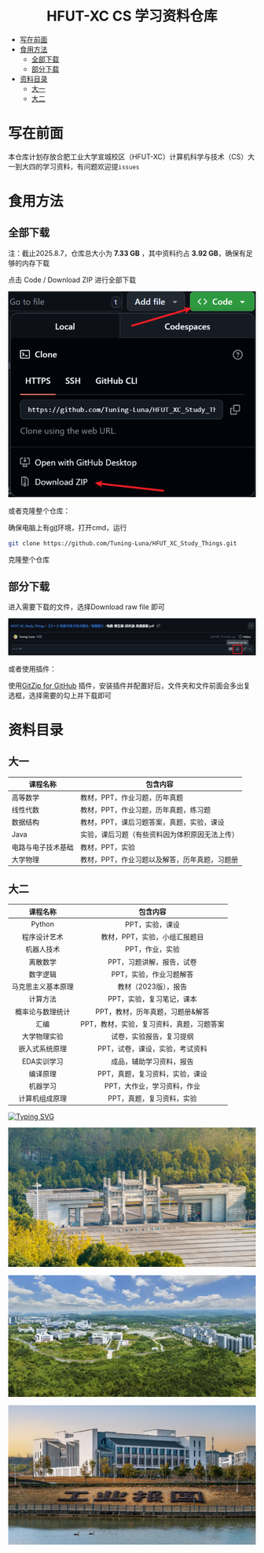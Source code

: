 <h1 align="center" id="home">HFUT-XC CS 学习资料仓库</h1>

- [写在前面](#写在前面)
- [食用方法](#食用方法)
  - [全部下载](#全部下载)
  - [部分下载](#部分下载)
- [资料目录](#资料目录)
  - [大一](#大一)
  - [大二](#大二)

# 写在前面

本仓库计划存放合肥工业大学宣城校区（HFUT-XC）计算机科学与技术（CS）大一到大四的学习资料，有问题欢迎提`issues`

# 食用方法

## 全部下载

注：截止2025.8.7，仓库总大小为 **7.33 GB** ，其中资料约占 **3.92 GB**，确保有足够的内存下载

点击 Code / Download ZIP 进行全部下载

![image-20250807095119115](./assets/image-20250807095119115.png)



或者克隆整个仓库：

确保电脑上有[git](https://git-scm.com/downloads)环境，打开cmd，运行

````bash
git clone https://github.com/Tuning-Luna/HFUT_XC_Study_Things.git
````

克隆整个仓库



## 部分下载

进入需要下载的文件，选择Download raw file 即可

![image-20250807100520627](./assets/image-20250807100520627.png)



或者使用插件：

使用[GitZip for GitHub](https://chromewebstore.google.com/detail/gitzip-for-github/ffabmkklhbepgcgfonabamgnfafbdlkn?hl=en-US&utm_source=ext_sidebar) 插件，安装插件并配置好后，文件夹和文件前面会多出复选框，选择需要的勾上并下载即可



# 资料目录

## 大一


| 课程名称           | 包含内容                                       |
| ------------------ | ---------------------------------------------- |
| 高等数学           | 教材，PPT，作业习题，历年真题                  |
| 线性代数           | 教材，PPT，作业习题，历年真题，练习题          |
| 数据结构           | 教材，PPT，课后习题答案，真题，实验，课设      |
| Java               | 实验，课后习题（有些资料因为体积原因无法上传） |
| 电路与电子技术基础 | 教材，PPT，实验                                |
| 大学物理           | 教材，PPT，作业习题以及解答，历年真题，习题册  |





## 大二


|      课程名称      |                 包含内容                  |
| :----------------: | :---------------------------------------: |
|       Python       |              PPT，实验，课设              |
|    程序设计艺术    |       教材，PPT，实验，小组汇报题目       |
|     机器人技术     |              PPT，作业，实验              |
|      离散数学      |         PPT，习题讲解，报告，试卷         |
|      数字逻辑      |          PPT，实验，作业习题解答          |
| 马克思主义基本原理 |           教材（2023版），报告            |
|      计算方法      |         PPT，实验，复习笔记，课本         |
|  概率论与数理统计  |     PPT，教材，历年真题，习题册&解答      |
|        汇编        | PPT，教材，实验，复习资料，真题，习题答案 |
|    大学物理实验    |         试卷，实验报告，复习提纲          |
|   嵌入式系统原理   |      PPT，试卷，课设，实验，考试资料      |
|    EDA实训学习     |         成品，辅助学习资料，报告          |
|      编译原理      |      PPT，真题，复习资料，实验，课设      |
|      机器学习      |        PPT，大作业，学习资料，作业        |
|   计算机组成原理   |         PPT，真题，复习资料，实验         |


<a  href="https://git.io/typing-svg"><img src="https://readme-typing-svg.demolab.com?font=Fira+Code&duration=10000&pause=1000&width=435&lines=%E6%9C%AA%E5%AE%8C%E5%BE%85%E7%BB%AD......" alt="Typing SVG" /></a>



![](./assets/img1.jpeg)



![](./assets/img2.jpg)



![](./assets/img3.png)

